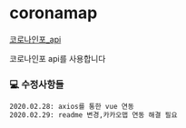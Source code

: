 # coronamap

[코로나인포_api](https://api.coronas.info/)

코로나인포 api를 사용합니다

### 💻 수정사항들  

```md
2020.02.28: axios를 통한 vue 연동  
2020.02.29: readme 변경,카카오맵 연동 해결 필요
```


